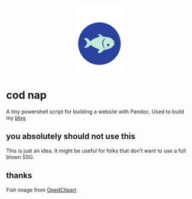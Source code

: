 <p align="center">
<img src="image.png"/>
</p>

# cod nap

A tiny powershell script for building a website with Pandoc. Used to
build my [blog](https://www.michaelbuckleywriter.com/)

## you absolutely should not use this

This is just an idea. It might be useful for folks that don’t want to use
a full blown SSG.


## thanks

Fish image from [OpedClipart][O]

[O]: ahttps://openclipart.org/detail/253447/alergeno-pescadofish
